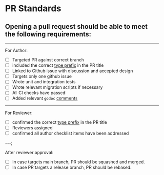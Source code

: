 # PR Standards

## Opening a pull request should be able to meet the following requirements:

---

For Author:

- [ ]  Targeted PR against correct branch
- [ ]  included the correct [type prefix](https://github.com/commitizen/conventional-commit-types/blob/v3.0.0/index.json) in the PR title
- [ ]  Linked to Github issue with discussion and accepted design
- [ ]  Targets only one github issue
- [ ]  Wrote unit and integration tests
- [ ]  Wrote relevant migration scripts if necessary
- [ ]  All CI checks have passed
- [ ]  Added relevant `godoc` [comments](https://blog.golang.org/godoc-documenting-go-code)

---

For Reviewer:

- [ ]  confirmed the correct [type prefix](https://github.com/commitizen/conventional-commit-types/blob/v3.0.0/index.json) in the PR title
- [ ]  Reviewers assigned
- [ ]  confirmed all author checklist items have been addressed

---;

After reviewer approval:

- [ ]  In case targets main branch, PR should be squashed and merged.
- [ ]  In case PR targets a release branch, PR should be rebased.
